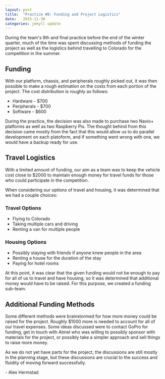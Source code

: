 ```yaml
---
layout: post
title:  "Practice #8: Funding and Project Logistics"
date:   2015-11-30
categories: jekyll update
---
```


During the team's 8th and final practice before the end of the winter quarter,
much of the time was spent discussing methods of funding the project as well as
the logistics behind travelling to Colorado for the competition in the summer.

## Funding

With our platform, chassis, and peripherals roughly picked out, it was then
possible to make a rough estimation on the costs from each portion of the
project. The cost distribution is roughly as follows:

* Hardware - $700
* Peripherals - $700
* Software - $600

During the practice, the decision was also made to purchase two Navio+ platforms
as well as two Raspberry Pis. The thought behind from this decision came mostly
from the fact that this would allow us to do parallel development on each
platoform, and if something went wrong with one, we would have a backup ready
for use. 

## Travel Logistics

With a limited amount of funding, our aim as a team was to keep the vehicle cost
close to $2000 to maintain enough money for travel funds for those who could
participate in the competition.

When considering our options of travel and housing, it was determined that we
had a couple choices: 

### Travel Options

* Flying to Colorado
* Taking multiple cars and driving
* Renting a van for multiple people

### Housing Options

* Possibly staying with friends if anyone knew people in the area
* Renting a house for the duration of the stay
* Paying for hotel rooms

At this point, it was clear that the given funding would not be enough to pay
for all of us to travel and have housing, so it was determined that additional
money would have to be raised. For this purpose, we created a funding sub-team.

## Additional Funding Methods

Some different methods were brainstormed for how more money could be raised for
the project. Roughly $1000 more is needed to account for all of our travel
expenses. Some ideas discussed were to contact GoPro for funding, get in touch
with Atmel who was willing to possibly sponsor with materials for the project,
or possibly take a simpler approach and sell things to raise more money. 

As we do not yet have parts for the project, the discussions are still mostly in
the planning stage, but these discussions are crucial to the success and
fluidity of moving forward successfully. 

\- Alex Hermstad


















